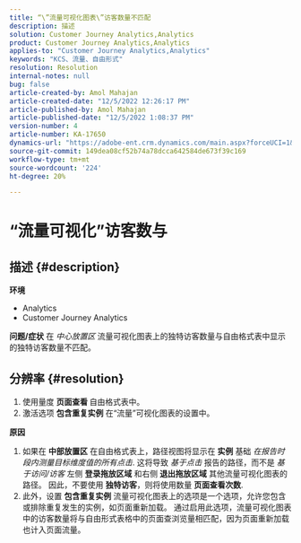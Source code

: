 ```yaml
---
title: “\”流量可视化图表\”访客数量不匹配
description: 描述
solution: Customer Journey Analytics,Analytics
product: Customer Journey Analytics,Analytics
applies-to: "Customer Journey Analytics,Analytics"
keywords: "KCS、流量、自由形式"
resolution: Resolution
internal-notes: null
bug: false
article-created-by: Amol Mahajan
article-created-date: "12/5/2022 12:26:17 PM"
article-published-by: Amol Mahajan
article-published-date: "12/5/2022 1:08:37 PM"
version-number: 4
article-number: KA-17650
dynamics-url: "https://adobe-ent.crm.dynamics.com/main.aspx?forceUCI=1&pagetype=entityrecord&etn=knowledgearticle&id=d1428bfe-9774-ed11-81ab-6045bd0061cb"
source-git-commit: 149dea08cf52b74a78dcca642584de673f39c169
workflow-type: tm+mt
source-wordcount: '224'
ht-degree: 20%

---
```


# “流量可视化”访客数与

## 描述 {#description}

<b>环境</b>
- Analytics
- Customer Journey Analytics



<b>问题/症状</b>
在 *中心放置区* 流量可视化图表上的独特访客数量与自由格式表中显示的独特访客数量不匹配。


## 分辨率 {#resolution}


1. 使用量度 <b>页面查看 </b>自由格式表中。
2. 激活选项 <b>包含重复实例</b> 在“流量”可视化图表的设置中。




<b>原因</b>

1. 如果在 <b>中部放置区</b> 在自由格式表上，路径视图将显示在 <b>实例</b> 基础 *在报告时段内测量目标维度值的所有点击*. 这将导致 *基于点击* 报告的路径，而不是 *基于访问/访客* 左侧 <b>登录拖放区域</b> 和右侧 <b>退出拖放区域</b> 其他流量可视化图表的路径。 因此，不要使用 <b>独特访客</b>，则将使用数量 <b>页面查看次数</b>.
2. 此外，设置 <b>包含重复实例</b> 流量可视化图表上的选项是一个选项，允许您包含或排除重复发生的实例，如页面重新加载。 通过启用此选项，流量可视化图表中的访客数量将与自由形式表格中的页面查浏览量相匹配，因为页面重新加载也计入页面流量。

